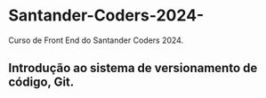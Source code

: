 # Santander-Coders-2024-
Curso de Front End do Santander Coders 2024.
## Introdução ao sistema de versionamento de código, Git.
